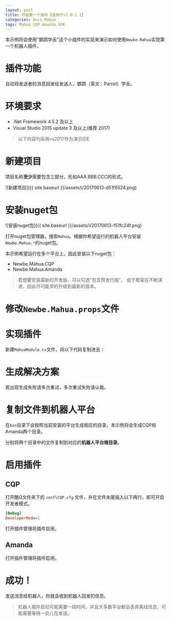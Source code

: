 ```yaml
---
layout: post
title: 开始第一个插件【适用于v1.0-1.1】
categories: Docs Mahua
tags: Mahua CQP Amanda SDK
---
```


本示例将会使用"鹦鹉学舌"这个小插件的实现来演示如何使用`Newbe.Mahua`实现第一个机器人插件。

# 插件功能

自动将发送者的消息回发给发送人，鹦鹉（英文：Parrot）学舌。

# 环境要求

- .Net Framework 4.5.2 及以上
- Visual Studio 2015 update 3 及以上(推荐 2017)

> 以下内容均采用vs2017作为演示IDE

# 新建项目

项目名称**至少**需要包含三部分，形如AAA.BBB.CCC的形式。

![新建项目]({{ site.baseurl }}/assets/i/20170613-d51f6524.png)

# 安装nuget包

![安装nuget包]({{ site.baseurl }}/assets/i/20170613-f51fc24f.png)

打开nuget包管理器，搜索`Mahua`。根据你希望运行的机器人平台安装`Newbe.Mahua.*`的nuget包。

本示例希望运行在多个平台上，因此安装以下nuget包：

- Newbe.Mahua.CQP
- Newbe.Mahua.Amanda

> 若想要安装最新的开发版，可以勾选"包含预发行版"。 由于框架在不断演进，因此尽可能早的升级到最新的版本。

# 修改`Newbe.Mahua.props`文件

<script src="https://git.oschina.net/yks/codes/0omx6wku19evcg5ibj3hs51/widget_preview?title=Newbe.Mahua.props.xml">
</script>

# 实现插件

新建`MahuaModule.cs`文件，将以下代码复制进去：

<script src="https://git.oschina.net/yks/codes/kgvczq07t3wudbo9p2xms86/widget_preview?title=Newbe.Mahua.Plugins.Parrot.cs">
</script>

# 生成解决方案

若出现生成失败请多次重试，多次重试失败请认栽。

# 复制文件到机器人平台

在`bin`目录下会按照当前安装的平台生成相应的目录。本示例将会生成CQP和Amanda两个目录。

分别将两个目录中的文件复制到对应的**机器人平台根目录**。

# 启用插件

## CQP

打开酷Q文件夹下的 `conf\CQP.cfg` 文件，并在文件末尾插入以下两行，即可开启开发者模式。

```ini
[Debug]
DeveloperMode=1
```

打开插件管理将插件启用。

## Amanda

打开插件管理将插件启用。

# 成功！

发送消息给机器人，你就会收到机器人回发的信息。

> 机器人插件启动可能需要一段时间，并且大多数平台都会丢弃离线信息，可能需要等待一会儿在发送。
